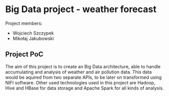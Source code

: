 # Big Data project - weather forecast

Project members:
- Wojciech Szczypek
- Mikołaj Jakubowski

## Project PoC

The aim of this project is to create an Big Data architecture, able to handle accumulating and analysis of weather and air pollution data. This data would be aquired from two separate APIs, to be later on transformed using NIFI software. Other used technologies used in this project are Hadoop, Hive and HBase for data storage and Apache Spark for all kinds of analysis.
